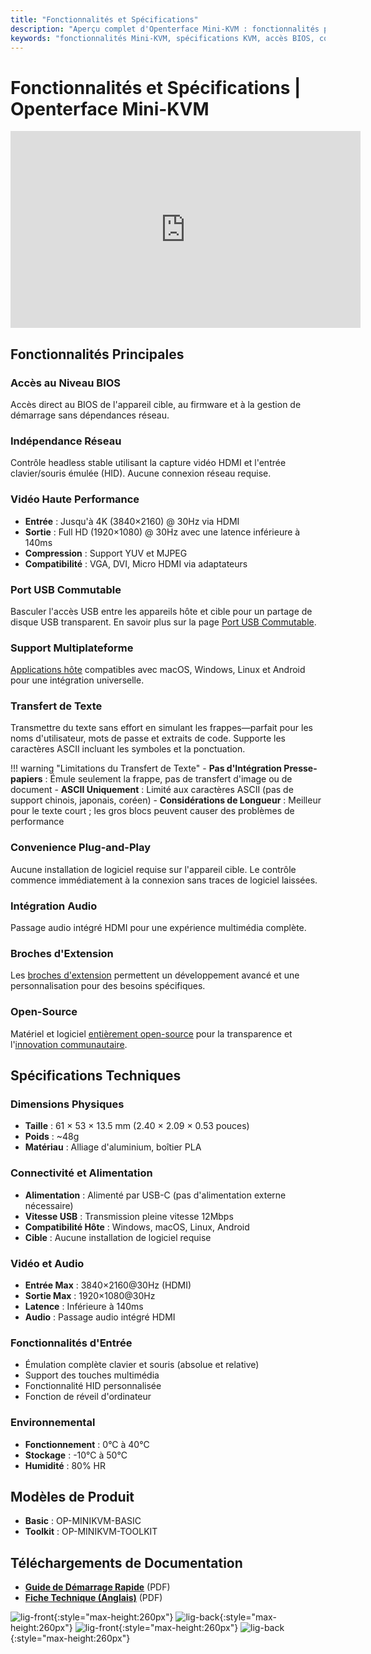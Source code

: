 ```yaml
---
title: "Fonctionnalités et Spécifications"
description: "Aperçu complet d'Openterface Mini-KVM : fonctionnalités puissantes incluant l'accès au niveau BIOS, support vidéo 4K, compatibilité multiplateforme, partage USB et spécifications techniques détaillées. Tout ce que vous devez savoir sur cette solution de contrôle d'ordinateur headless."
keywords: "fonctionnalités Mini-KVM, spécifications KVM, accès BIOS, contrôle headless, KVM 4K, partage USB, KVM multiplateforme, transfert de texte, KVM plug and play, KVM open source, spécifications techniques"
---
```


# **Fonctionnalités et Spécifications** | Openterface Mini-KVM

<iframe 
  width="560" 
  height="315" 
  src="https://www.youtube.com/embed/r3HNUflWGOY?si=84Ek6F9ocHmmGTqW" 
  title="YouTube video player" 
  frameborder="0" 
  allow="accelerometer; autoplay; clipboard-write; encrypted-media; gyroscope; picture-in-picture; web-share" 
  referrerpolicy="strict-origin-when-cross-origin" 
  allowfullscreen>
</iframe>

## Fonctionnalités Principales

### **Accès au Niveau BIOS**

Accès direct au BIOS de l'appareil cible, au firmware et à la gestion de démarrage sans dépendances réseau.

### **Indépendance Réseau**

Contrôle headless stable utilisant la capture vidéo HDMI et l'entrée clavier/souris émulée (HID). Aucune connexion réseau requise.

### **Vidéo Haute Performance**

- **Entrée** : Jusqu'à 4K (3840×2160) @ 30Hz via HDMI
- **Sortie** : Full HD (1920×1080) @ 30Hz avec une latence inférieure à 140ms
- **Compression** : Support YUV et MJPEG
- **Compatibilité** : VGA, DVI, Micro HDMI via adaptateurs

### **Port USB Commutable**

Basculer l'accès USB entre les appareils hôte et cible pour un partage de disque USB transparent. En savoir plus sur la page [Port USB Commutable](../usb-switch).

### **Support Multiplateforme**

[Applications hôte](/app) compatibles avec macOS, Windows, Linux et Android pour une intégration universelle.

### **Transfert de Texte**

Transmettre du texte sans effort en simulant les frappes—parfait pour les noms d'utilisateur, mots de passe et extraits de code. Supporte les caractères ASCII incluant les symboles et la ponctuation.

!!! warning "Limitations du Transfert de Texte" - **Pas d'Intégration Presse-papiers** : Émule seulement la frappe, pas de transfert d'image ou de document - **ASCII Uniquement** : Limité aux caractères ASCII (pas de support chinois, japonais, coréen) - **Considérations de Longueur** : Meilleur pour le texte court ; les gros blocs peuvent causer des problèmes de performance

### **Convenience Plug-and-Play**

Aucune installation de logiciel requise sur l'appareil cible. Le contrôle commence immédiatement à la connexion sans traces de logiciel laissées.

### **Intégration Audio**

Passage audio intégré HDMI pour une expérience multimédia complète.

### **Broches d'Extension**

Les [broches d'extension](../extension-pins) permettent un développement avancé et une personnalisation pour des besoins spécifiques.

### **Open-Source**

Matériel et logiciel [entièrement open-source](/compliance) pour la transparence et l'[innovation communautaire](/discord).

## Spécifications Techniques

### **Dimensions Physiques**

- **Taille** : 61 × 53 × 13.5 mm (2.40 × 2.09 × 0.53 pouces)
- **Poids** : ~48g
- **Matériau** : Alliage d'aluminium, boîtier PLA

### **Connectivité et Alimentation**

- **Alimentation** : Alimenté par USB-C (pas d'alimentation externe nécessaire)
- **Vitesse USB** : Transmission pleine vitesse 12Mbps
- **Compatibilité Hôte** : Windows, macOS, Linux, Android
- **Cible** : Aucune installation de logiciel requise

### **Vidéo et Audio**

- **Entrée Max** : 3840×2160@30Hz (HDMI)
- **Sortie Max** : 1920×1080@30Hz
- **Latence** : Inférieure à 140ms
- **Audio** : Passage audio intégré HDMI

### **Fonctionnalités d'Entrée**

- Émulation complète clavier et souris (absolue et relative)
- Support des touches multimédia
- Fonctionnalité HID personnalisée
- Fonction de réveil d'ordinateur

### **Environnemental**

- **Fonctionnement** : 0°C à 40°C
- **Stockage** : -10°C à 50°C
- **Humidité** : 80% HR

## Modèles de Produit

- **Basic** : OP-MINIKVM-BASIC
- **Toolkit** : OP-MINIKVM-TOOLKIT

## Téléchargements de Documentation

- **[Guide de Démarrage Rapide](https://raw.githubusercontent.com/TechxArtisanStudio/Openterface/main/product-printed-materials/minikvm_quick_start_guide_20240928.pdf)** (PDF)
- **[Fiche Technique (Anglais)](https://raw.githubusercontent.com/TechxArtisanStudio/Openterface/main/product-printed-materials/Openterface-Mini-KVM-Basic-and-Toolkit-Datasheet-Eng-20250313.pdf)** (PDF)

![lig-front](https://assets.openterface.com/images/product/minikvm-v1-9-front.svg#only-light){:style="max-height:260px"}
![lig-back](https://assets.openterface.com/images/product/minikvm-v1-9-back.svg#only-light){:style="max-height:260px"}
![lig-front](https://assets.openterface.com/images/product/minikvm-v1-9-front_1.svg#only-dark){:style="max-height:260px"}
![lig-back](https://assets.openterface.com/images/product/minikvm-v1-9-back_1.svg#only-dark){:style="max-height:260px"}
